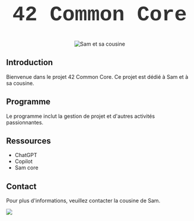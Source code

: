 <h1 align="center" style="font-family: 'Courier New', monospace; font-size: 4em; color: #333;">
  42 Common Core
</h1>

<p align="center">
  <img src="https://i.pinimg.com/originals/c2/55/2a/c2552a95983aa61b54dd7b40446f2be5.gif" alt="Sam et sa cousine">
</p>

## Introduction
Bienvenue dans le projet 42 Common Core. Ce projet est dédié à Sam et à sa cousine.

## Programme
Le programme inclut la gestion de projet et d'autres activités passionnantes.

## Ressources
- ChatGPT
- Copilot
- Sam core

## Contact
Pour plus d'informations, veuillez contacter la cousine de Sam.

<p align="left">
  <img src="https://i.pinimg.com/originals/86/58/0a/86580ace11491397d80ac889bc027e4e.gif">
</p>